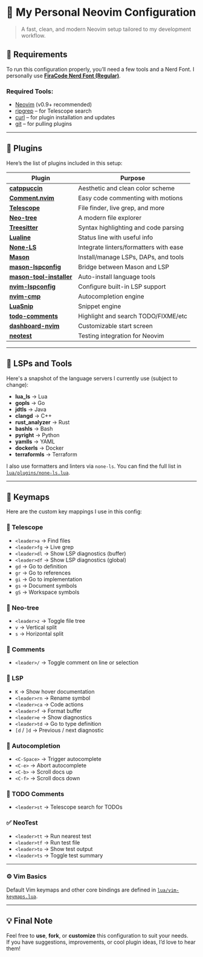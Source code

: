 # 🧠 My Personal Neovim Configuration

> A fast, clean, and modern Neovim setup tailored to my development workflow.

## 🧰 Requirements

To run this configuration properly, you’ll need a few tools and a Nerd Font. I personally use [**FiraCode Nerd Font (Regular)**](https://github.com/ryanoasis/nerd-fonts/releases/download/v3.4.0/FiraCode.zip).

### Required Tools:

- [Neovim](https://github.com/neovim/neovim) (v0.9+ recommended)
- [ripgrep](https://github.com/BurntSushi/ripgrep) – for Telescope search
- [curl](https://github.com/curl/curl) – for plugin installation and updates
- [git](https://github.com/git/git) – for pulling plugins

---

## 🔌 Plugins

Here’s the list of plugins included in this setup:

| Plugin | Purpose |
|--------|---------|
| [**catppuccin**](https://github.com/catppuccin/nvim) | Aesthetic and clean color scheme |
| [**Comment.nvim**](https://github.com/numToStr/Comment.nvim) | Easy code commenting with motions |
| [**Telescope**](https://github.com/nvim-telescope/telescope.nvim) | File finder, live grep, and more |
| [**Neo-tree**](https://github.com/nvim-neo-tree/neo-tree.nvim) | A modern file explorer |
| [**Treesitter**](https://github.com/nvim-treesitter/nvim-treesitter) | Syntax highlighting and code parsing |
| [**Lualine**](https://github.com/nvim-lualine/lualine.nvim) | Status line with useful info |
| [**None-LS**](https://github.com/nvimtools/none-ls.nvim) | Integrate linters/formatters with ease |
| [**Mason**](https://github.com/mason-org/mason.nvim) | Install/manage LSPs, DAPs, and tools |
| [**mason-lspconfig**](https://github.com/mason-org/mason-lspconfig.nvim) | Bridge between Mason and LSP |
| [**mason-tool-installer**](https://github.com/WhoIsSethDaniel/mason-tool-installer.nvim) | Auto-install language tools |
| [**nvim-lspconfig**](https://github.com/neovim/nvim-lspconfig) | Configure built-in LSP support |
| [**nvim-cmp**](https://github.com/hrsh7th/nvim-cmp) | Autocompletion engine |
| [**LuaSnip**](https://github.com/L3MON4D3/LuaSnip) | Snippet engine |
| [**todo-comments**](https://github.com/folke/todo-comments.nvim) | Highlight and search TODO/FIXME/etc |
| [**dashboard-nvim**](https://github.com/nvimdev/dashboard-nvim) | Customizable start screen |
| [**neotest**](https://github.com/nvim-neotest/neotest) | Testing integration for Neovim |

---

## 🧠 LSPs and Tools

Here's a snapshot of the language servers I currently use (subject to change):

- **lua_ls** → Lua
- **gopls** → Go
- **jdtls** → Java
- **clangd** → C++
- **rust_analyzer** → Rust
- **bashls** → Bash
- **pyright** → Python
- **yamlls** → YAML
- **dockerls** → Docker
- **terraformls** → Terraform

I also use formatters and linters via `none-ls`. You can find the full list in [`lua/plugins/none-ls.lua`](./lua/plugins/none-ls.lua).

---

## 🎹 Keymaps

Here are the custom key mappings I use in this config:

### 🔭 Telescope

- `<leader>a` → Find files  
- `<leader>fg` → Live grep  
- `<leader>dl` → Show LSP diagnostics (buffer)  
- `<leader>df` → Show LSP diagnostics (global)  
- `gd` → Go to definition  
- `gr` → Go to references  
- `gi` → Go to implementation  
- `gs` → Document symbols  
- `gS` → Workspace symbols  

### 🌳 Neo-tree

- `<leader>z` → Toggle file tree  
- `v` → Vertical split  
- `s` → Horizontal split  

### 💬 Comments

- `<leader>/` → Toggle comment on line or selection  

### 🧠 LSP

- `K` → Show hover documentation  
- `<leader>rn` → Rename symbol  
- `<leader>ca` → Code actions  
- `<leader>f` → Format buffer  
- `<leader>e` → Show diagnostics  
- `<leader>td` → Go to type definition  
- `[d` / `]d` → Previous / next diagnostic  

### 🤖 Autocompletion

- `<C-Space>` → Trigger autocomplete  
- `<C-e>` → Abort autocomplete  
- `<C-b>` → Scroll docs up  
- `<C-f>` → Scroll docs down  

### 📝 TODO Comments

- `<leader>st` → Telescope search for TODOs  

### ✅ NeoTest

- `<leader>tt` → Run nearest test  
- `<leader>tf` → Run test file  
- `<leader>to` → Show test output  
- `<leader>ts` → Toggle test summary  

---

### ⚙️ Vim Basics

Default Vim keymaps and other core bindings are defined in [`lua/vim-keymaps.lua`](./lua/vim-keymaps.lua).

---

## 💡 Final Note

Feel free to **use**, **fork**, or **customize** this configuration to suit your needs.  
If you have suggestions, improvements, or cool plugin ideas, I’d love to hear them!
